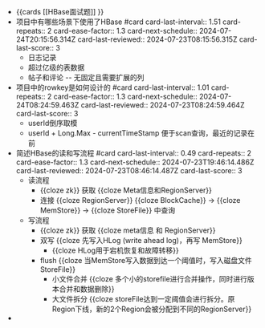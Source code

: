 - {{cards [[HBase面试题]] }}
- 项目中有哪些场景下使用了HBase #card
  card-last-interval:: 1.51
  card-repeats:: 2
  card-ease-factor:: 1.3
  card-next-schedule:: 2024-07-24T20:15:56.314Z
  card-last-reviewed:: 2024-07-23T08:15:56.315Z
  card-last-score:: 3
	- 日志记录
	- 超过亿级的表数据
	- 帖子和评论 -- 无固定且需要扩展的列
- 项目中的rowkey是如何设计的 #card
  card-last-interval:: 1.01
  card-repeats:: 2
  card-ease-factor:: 1.3
  card-next-schedule:: 2024-07-24T08:24:59.463Z
  card-last-reviewed:: 2024-07-23T08:24:59.464Z
  card-last-score:: 3
	- userId倒序取模
	- userId + Long.Max - currentTimeStamp 便于scan查询，最近的记录在前
- 简述HBase的读和写流程 #card
  card-last-interval:: 0.49
  card-repeats:: 2
  card-ease-factor:: 1.3
  card-next-schedule:: 2024-07-23T19:46:14.486Z
  card-last-reviewed:: 2024-07-23T08:46:14.487Z
  card-last-score:: 3
	- 读流程
		- {{cloze zk}} 获取 {{cloze Meta信息和RegionServer}}
		- 连接 {{cloze RegionServer}} {{cloze BlockCache}} -> {{cloze MemStore}} -> {{cloze StoreFile}} 中查询
	- 写流程
		- {{cloze zk}} 获取 {{cloze meta信息 和 RegionServer}}
		- 双写 {{cloze 先写入HLog (write ahead log)，再写 MemStore}}
			- {{cloze HLog用于宕机恢复和故障转移}}
		- flush {{cloze 当MemStore写入数据到达一个阈值时，写入磁盘文件 StoreFile}}
			- 小文件合并 {{cloze 多个小的storefile进行合并操作，同时进行版本合并和数据删除}}
			- 大文件拆分 {{cloze storeFile达到一定阈值会进行拆分。原Region下线，新的2个Region会被分配到不同的RegionServer}}
-